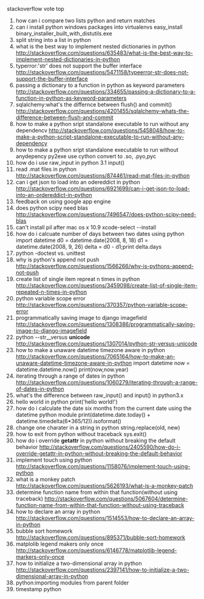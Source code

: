 
stackoverflow vote top

1. how can i compare two lists python and return matches
2. can i install python windows packages into virtualenvs
easy_install binary_installer_built_with_distutils.exe
3. split string into a list in python
4. what is the best way to implement nested dictionaries in python
http://stackoverflow.com/questions/635483/what-is-the-best-way-to-implement-nested-dictionaries-in-python
5. typerror:'str' does not support the buffer interface
http://stackoverflow.com/questions/5471158/typeerror-str-does-not-support-the-buffer-interface
6. passing a dictionary to a function in python as keyword parameters
http://stackoverflow.com/questions/334655/passing-a-dictionary-to-a-function-in-python-as-keyword-parameters
7. sqlalchemy:what's the differnce between flush() and commit()
http://stackoverflow.com/questions/4201455/sqlalchemy-whats-the-difference-between-flush-and-commit
8. how to make a python sript standalone executable to run without any dependencv
http://stackoverflow.com/questions/5458048/how-to-make-a-python-script-standalone-executable-to-run-without-any-dependency
9. how to make a python sript standalone executable to run without anydepency
py2exe use cython convert to .so, .pyo,pyc
10. how do i use raw_input in python 3.1
input()
11. read .mat files in python
http://stackoverflow.com/questions/874461/read-mat-files-in-python
12. can i get json to load into an odereddict in python
http://stackoverflow.com/questions/6921699/can-i-get-json-to-load-into-an-ordereddict-in-python
13. feedback on using google app engine
14. does python scipy need blas
http://stackoverflow.com/questions/7496547/does-python-scipy-need-blas
15. can't install pil after mac os x 10.9
xcode-select --install
16. how do i calcuate number of days between two dates using python
import datetime
d0 = datetime.date(2008, 8, 18)
d1 = datetime.date(2008, 9, 26)
delta = d0 - d1;print delta.days
17. python -doctest vs. unittest
18. why is python's append not push
http://stackoverflow.com/questions/1566266/why-is-pythons-append-not-push
19. create list of single item repreat n times in python
http://stackoverflow.com/questions/3459098/create-list-of-single-item-repeated-n-times-in-python
20. python variable scope error
http://stackoverflow.com/questions/370357/python-variable-scope-error
21. programmatically saving image to django imagefield
http://stackoverflow.com/questions/1308386/programmatically-saving-image-to-django-imagefield
22. python --str__versus __unicode__
http://stackoverflow.com/questions/1307014/python-str-versus-unicode
24. how to make a unaware datetime timezone aware in python
http://stackoverflow.com/questions/7065164/how-to-make-an-unaware-datetime-timezone-aware-in-python
import datetime
now =  datetime.datetime.now()
print(now,now.year)
25. iterating through a range of dates in python
http://stackoverflow.com/questions/1060279/iterating-through-a-range-of-dates-in-python
26. what's the difference between raw_input() and input() in python3.x
27. hello world in python
print('hello world!')
28. how do i calculate the date six months from the current date using the datetime python module
print(datetime.date.today() + datetime.timedelta(6*365/12)).isoformat()
29. change one charater in a string in python
string.replace(old, new)
30. how to exit from python without traceback
sys.exit()
31. how do i override __getattr__ in python without breaking the default behavior
http://stackoverflow.com/questions/2405590/how-do-i-override-getattr-in-python-without-breaking-the-default-behavior
32. implement touch using python
http://stackoverflow.com/questions/1158076/implement-touch-using-python
33. what is a monkey patch
http://stackoverflow.com/questions/5626193/what-is-a-monkey-patch
34. determine function name from within that function(without using traceback)
http://stackoverflow.com/questions/5067604/determine-function-name-from-within-that-function-without-using-traceback
35. how to declare an array in python
http://stackoverflow.com/questions/1514553/how-to-declare-an-array-in-python
36. bubble sort homework
http://stackoverflow.com/questions/895371/bubble-sort-homework
37. matplolib legend makers only once
http://stackoverflow.com/questions/6146778/matplotlib-legend-markers-only-once
38. how to initialize a two-dimensional array in python
http://stackoverflow.com/questions/2397141/how-to-initialize-a-two-dimensional-array-in-python
39. python:importing modules from parent folder
40. timestamp python

